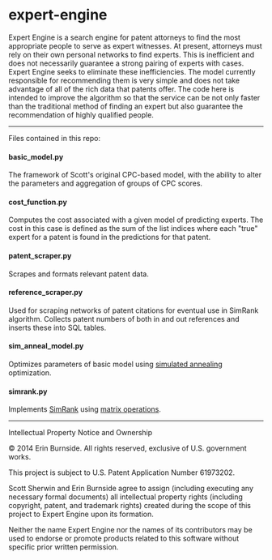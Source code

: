 expert-engine
=============

Expert Engine is a search engine for patent attorneys to find the most 
appropriate people to serve as expert witnesses. At present, attorneys 
must rely on their own personal networks to find experts. This is 
inefficient and does not necessarily guarantee a strong pairing of 
experts with cases. Expert Engine seeks to eliminate these 
inefficiencies. The model currently responsible for recommending them is 
very simple and does not take advantage of all of the rich data that 
patents offer. The code here is intended to improve the algorithm so 
that the service can be not only faster than the traditional method of 
finding an expert but also guarantee the recommendation of highly 
qualified people.

------------------------------------------------------------------------

Files contained in this repo:

#### basic_model.py
The framework of Scott's original CPC-based model, with the ability to 
alter the parameters and aggregation of groups of CPC scores.

#### cost_function.py
Computes the cost associated with a given model of predicting experts. 
The cost in this case is defined as the sum of the list indices where 
each "true" expert for a patent is found in the predictions for that
patent.

#### patent_scraper.py
Scrapes and formats relevant patent data.

#### reference_scraper.py
Used for scraping networks of patent citations for eventual use in 
SimRank algorithm. Collects patent numbers of both in and out references 
and inserts these into SQL tables.

#### sim_anneal_model.py
Optimizes parameters of basic model using [simulated annealing]
optimization.

#### simrank.py
Implements [SimRank] using [matrix operations]. 

------------------------------------------------------------------------

Intellectual Property Notice and Ownership

© 2014 Erin Burnside.  All rights reserved, exclusive of U.S. government 
works.

This project is subject to U.S. Patent Application Number 61973202. 

Scott Sherwin and Erin Burnside agree to assign (including executing any 
necessary formal documents) all intellectual property rights (including 
copyright, patent, and trademark rights) created during the scope of 
this project to Expert Engine upon its formation.

Neither the name Expert Engine nor the names of its contributors may be 
used to endorse or promote products related to this software without 
specific prior written permission.

[simulated annealing]: http://leonidzhukov.net/hse/2013/stochmod/papers/KirkpatrickGelattVecchi83.pdf
[simrank]: http://ilpubs.stanford.edu:8090/508/1/2001-41.pdf
[matrix operations]: http://www.cse.unsw.edu.au/~zhangw/files/wwwj.pdf
